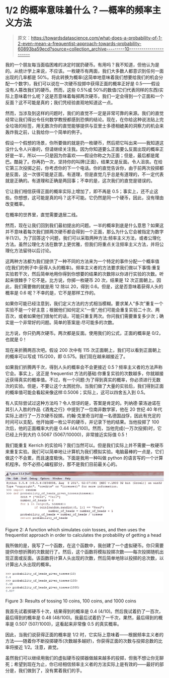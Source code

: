 # 1/2 的概率意味着什么？—概率的频率主义方法

> 原文：<https://towardsdatascience.com/what-does-a-probability-of-1-2-even-mean-a-frequentist-approach-towards-probability-60893ba59ecd?source=collection_archive---------10----------------------->

我的一个朋友每当面临困难的决定时就扔硬币。有用吗？我不知道，但他认为是的。从统计学上来说，不应该。一枚硬币有两面，我们大多数人都意识到任何一面出现的几率都是 50%。将此转换为概率(这简单地意味着我们想要给我们的机会分配一个数字)，我们可以说在一次硬币投掷中获得正面的概率正好是 0.5——假设没有人篡改我们的硬币。然而，这些 0.5%或 50%的数值(它们代表同样的东西)实际上意味着什么呢？这是否意味着每掷两次硬币，我们一定会得到一个正面和一个反面？这不可能是真的；我们凭经验直观地知道这一点。

然而，当涉及到这样的问题时，我们的直觉不一定是非常可靠的来源。我们的直觉经常让我们得出令任何数学教授都感到恐惧的结论。现在，在你给这种说法贴上完全垃圾的标签，用无数次你的直觉能够提供与亚里士多德相媲美的洞察力的机会来轰炸我之前，让我给你一个简单的例子。

假设一个假想的场景，你所要做的就是扔一枚硬币，然后把它叫出来——我知道这没什么令人兴奋的，但请继续关注我。因为你知道要么正面要么反面出现的概率正好是一半，所以——只是因为你喜欢——假设你称之为正面；但是，最后都是尾巴。酷毙了。你再扔一次，坚持你的叫牌(正面)，结果又是反面。令人沮丧。在给它第三次投掷之前，你考虑你的下一个电话。你的直觉告诉你，由于前两次投掷都是反面，这一次很可能是正面。有道理，但是直觉几乎总是有道理的，不一定代表就是正确的。有道理和正确是两回事；不幸的是，这次我们的直觉是错误的。

它让我们相信获得正面的概率实际上增加了，即不再是 0.5；事实上，还不止这些。你想想，这可能是真的吗？这不可能。它仍然是同一个硬币，因此，没有理由改变概率。

在概率的世界里，直觉需要退居二线。

然而，现在让我们回到我们最初提出的问题。一半的概率到底是什么意思？如果这并不意味着每次我们掷两次硬币都会得到一个正面，那么为什么它会被指定为数字半(1/2)。为了回答这个问题，我们可以采取两种方法:频率主义方法，或者公理化方法。虽然公理化方法在数学上更优雅，但我们将重点关注频率主义方法，并将公理化方法留待以后讨论。

这两种方法都为我们提供了一种不同的方法来为一个特定的事件分配一个概率值(在我们的例子中:获得人头的概率)。频率主义者的方法要求我们做以下事情:重复实验若干次，然后简单地用你得到你想要的结果的次数除以你进行实验的次数。听起来很棘手？它不是。比方说，你掷一枚硬币 20 次，结果是 12 次正面朝上。因此，我们需要做的就是用 12 除以 20，得到 0.6。但是，这是否意味着获得人头的概率是 0.6 呢？不幸的是，它不是那样工作的。

如果你可能已经注意到，我们定义方法的方式相当模糊。要求某人“多次”重复一个实验不是一个好主意；根据他们如何定义“一些”,他们可能会重复实验二十次、两百次，或者如果他们很匆忙的话，可能只重复两次。你问我们需要重复多少次；确实是一个非常好的问题。简单的答案是:尽可能多的次数。

比方说，你只扔两次硬币。两次都是反面。使用我们的公式，正面的概率是 0/2，也就是 0！

现在来折腾两百次吧。假设 200 次中有 115 次正面朝上，我们可以看到正面朝上的概率可以写成 115/200，即 0.575。我们现在越来越接近了。

如果我们折腾两千次，得到人头的概率会不会更接近 0.5？频率主义者的方法声称它会。事实上，这正是 frequentist 方法的基础:你重复实验的次数越多，你就越接近获得真实的概率值。不过，有一个问题:为了得到真实的概率，你必须进行无数次的实验。但是，不要让这个太困扰你。当我们做了大量的实验后，我们得到正面的概率值可能会看起来像这样:0.5006；实际上，这可以四舍五入到 0.5。

有人实际尝试过这种方法吗？令人惊讶的是，答案是肯定的。列纳德·蒙洛迪诺在其引人入胜的作品《酒鬼之行》中提到了一位南非数学家，他在 20 世纪 40 年代实际上进行了一万次硬币投掷。约翰·克里奇当时是一名德国战俘，因此有充足的时间可以支配。他开始掷一枚公平的硬币，并记录下他的结果。当他投掷了 100 次后，他的正面概率大约是 0.44 (44/100)。然而，当他完成(一万次投掷)时，它已经上升到大约 0.5067 (5067/10000)，非常接近实际值 0.5！

我们能重复 Kerrich 的实验吗？我们当然可以。但是我们实际上并不需要一枚硬币来重复实验。我们可以简单地让计算机为我们模拟实验。电脑最棒的一点是，它们做这个不会累，而且速度极快。下面是我用一种叫做 python 的语言写的一个计算机程序。你不必担心编程部分，那不是我们目前最关心的。

![](img/5b73f6074afead1dbf4780a89604214f.png)

Figure 2: A function which simulates coin tosses, and then uses the frequentist approach in order to calculates the probability of getting a head

我所做的是，我写了一个函数，在这个函数中，我创建了一个虚拟硬币。你只需要提供你想折腾的次数就行了。然后，这个函数将模拟投掷次数——每次投掷随机出现正面或反面。该函数将计算人头出现的次数，然后简单地除以投掷的总次数，以计算出人头出现的概率。

![](img/946ef7f05a060dd87e306ecb25157fc2.png)

Figure 3: Results of tossing 10 coins, 100 coins, and 1000 coins

我首先试着掷硬币十次，结果得到的概率是 0.4 (4/10)。然后我试着扔了一百次，最后得到的概率是 0.48 (48/100)。我最后试着扔了一千次，果然，最后得到的概率是 0.507 (507/1000)，这看起来非常像 0.5 的真实概率。

因此，当我们说获得正面的概率是 1/2 时，它实际上意味着——根据频率主义者的方法——随着你不断投掷硬币(次数越多越好)，你获得正面的次数与投掷总数的比率将接近 1/2。注意，直觉。

虽然我们可以继续用我们的虚拟硬币投掷器做越来越多的投掷，但我不想让你无聊死；希望到现在为止，你已经相信频率主义者的方法实际上是有效的——最好的部分是，我们做到了，没有累着我们的手。